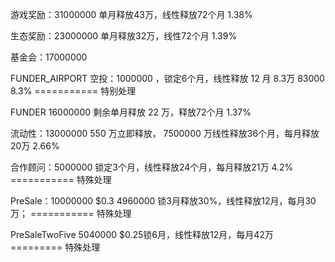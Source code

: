 游戏奖励：31000000
单月释放43万，线性释放72个月    1.38%


生态奖励：23000000
单月释放32万，线性72个月   1.39%

基金会：17000000

FUNDER_AIRPORT 空投：1000000 ，锁定6个月，线性释放 12 月 8.3万 83000  8.3% =========== 特别处理

FUNDER 16000000 剩余单月释放 22 万，释放72个月    1.37%

流动性：13000000 550 万立即释放，
7500000 万线性释放36个月，每月释放20万   2.66%

合作顾问：5000000
锁定3个月，线性释放24个月，每月释放21万  4.2%         =========== 特殊处理

PreSale：10000000
$0.3  4960000 锁3月释放30%，线性释放12月，每月30万；  =========== 特殊处理 

PreSaleTwoFive 5040000 $0.25锁6月，线性释放12月，每月42万  ========= 特殊处理 